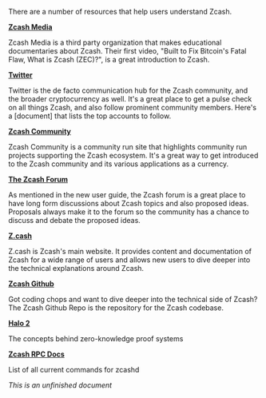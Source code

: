 There are a number of resources that help users understand Zcash.

**[Zcash Media](https://www.youtube.com/c/ZcashMedia)**

Zcash Media is a third party organization that makes educational documentaries about Zcash. Their first video, "Built to Fix Bitcoin's Fatal Flaw, What is Zcash (ZEC)?", is a great introduction to Zcash.

**[Twitter](twitter.com)**

Twitter is the de facto communication hub for the Zcash community, and the broader cryptocurrency as well. It's a great place to get a pulse check on all things Zcash, and also follow prominent community members. Here's a [document] that lists the top accounts to follow.

**[Zcash Community](zcashcommunity.com)**

Zcash Community is a community run site that highlights community run projects supporting the Zcash ecosystem. It's a great way to get introduced to the Zcash community and its various applications as a currency.

**[The Zcash Forum](forum.zcashcommunity.com)**

As mentioned in the new user guide, the Zcash forum is a great place to have long form discussions about Zcash topics and also proposed ideas. Proposals always make it to the forum so the community has a chance to discuss and debate the proposed ideas.

**[Z.cash](z.cash)**

Z.cash is Zcash's main website. It provides content and documentation of Zcash for a wide range of users and allows new users to dive deeper into the technical explanations around Zcash.

**[Zcash Github](https://github.com/zcash/zcash)**

Got coding chops and want to dive deeper into the technical side of Zcash? The Zcash Github Repo is the repository for the Zcash codebase.

**[Halo 2](https://zcash.github.io/halo2/index.html)**

The concepts behind zero-knowledge proof systems

**[Zcash RPC Docs](https://zcash.github.io/rpc/)**

List of all current commands for zcashd

_This is an unfinished document_
